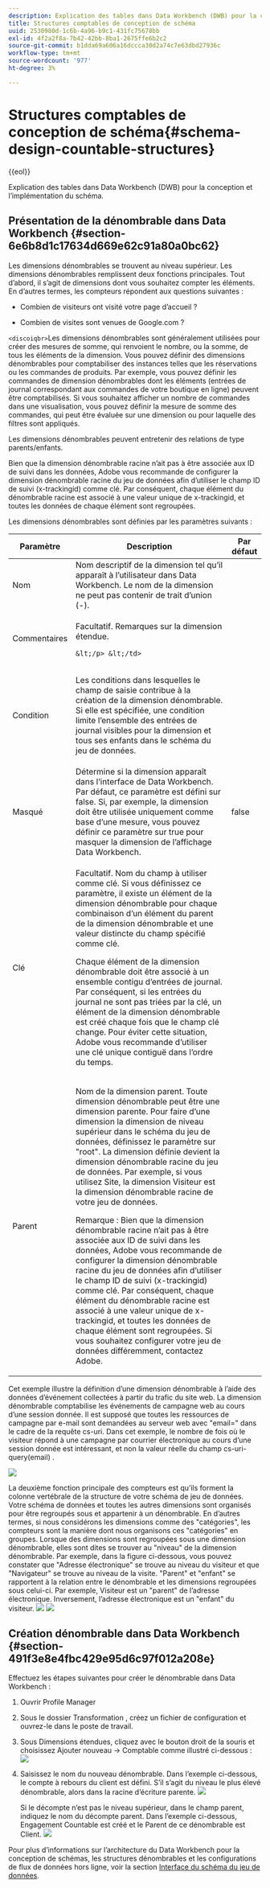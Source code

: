 ```yaml
---
description: Explication des tables dans Data Workbench (DWB) pour la conception et l’implémentation du schéma.
title: Structures comptables de conception de schéma
uuid: 2530980d-1c6b-4a96-b9c1-431fc75678bb
exl-id: 4f2a2f8a-7b42-42bb-8ba1-2675ffe6b2c2
source-git-commit: b1dda69a606a16dccca30d2a74c7e63dbd27936c
workflow-type: tm+mt
source-wordcount: '977'
ht-degree: 3%

---
```


# Structures comptables de conception de schéma{#schema-design-countable-structures}

{{eol}}

Explication des tables dans Data Workbench (DWB) pour la conception et l’implémentation du schéma.

## Présentation de la dénombrable dans Data Workbench {#section-6e6b8d1c17634d669e62c91a80a0bc62}

Les dimensions dénombrables se trouvent au niveau supérieur. Les dimensions dénombrables remplissent deux fonctions principales. Tout d’abord, il s’agit de dimensions dont vous souhaitez compter les éléments. En d’autres termes, les compteurs répondent aux questions suivantes :

* Combien de visiteurs ont visité votre page d’accueil ?

* Combien de visites sont venues de Google.com ?

`<discoiqbr>`Les dimensions dénombrables sont généralement utilisées pour créer des mesures de somme, qui renvoient le nombre, ou la somme, de tous les éléments de la dimension. Vous pouvez définir des dimensions dénombrables pour comptabiliser des instances telles que les réservations ou les commandes de produits. Par exemple, vous pouvez définir les commandes de dimension dénombrables dont les éléments (entrées de journal correspondant aux commandes de votre boutique en ligne) peuvent être comptabilisés. Si vous souhaitez afficher un nombre de commandes dans une visualisation, vous pouvez définir la mesure de somme des commandes, qui peut être évaluée sur une dimension ou pour laquelle des filtres sont appliqués.

Les dimensions dénombrables peuvent entretenir des relations de type parents/enfants.

Bien que la dimension dénombrable racine n’ait pas à être associée aux ID de suivi dans les données, Adobe vous recommande de configurer la dimension dénombrable racine du jeu de données afin d’utiliser le champ ID de suivi (x-trackingid) comme clé. Par conséquent, chaque élément du dénombrable racine est associé à une valeur unique de x-trackingid, et toutes les données de chaque élément sont regroupées.

Les dimensions dénombrables sont définies par les paramètres suivants :

<table id="table_5E00B72CFDD645368ADCC25AB9B5E53D"> 
 <thead> 
  <tr> 
   <th colname="col1" class="entry"> Paramètre </th> 
   <th colname="col2" class="entry"> Description </th> 
   <th colname="col3" class="entry"> Par défaut </th> 
  </tr>
 </thead>
 <tbody> 
  <tr> 
   <td colname="col1"> Nom </td> 
   <td colname="col2"> Nom descriptif de la dimension tel qu’il apparaît à l’utilisateur dans Data Workbench. Le nom de la dimension ne peut pas contenir de trait d’union (-). </td> 
   <td colname="col3"> </td> 
  </tr> 
  <tr> 
   <td colname="col1"> <p>Commentaires </p> </td> 
   <td colname="col2"> <p>Facultatif. Remarques sur la dimension étendue.

    &lt;/p> &lt;/td>
<td colname="col3"> </td> 
  </tr> 
  <tr> 
   <td colname="col1"> <p>Condition </p> </td> 
   <td colname="col2"> <p>Les conditions dans lesquelles le champ de saisie contribue à la création de la dimension dénombrable. Si elle est spécifiée, une condition limite l’ensemble des entrées de journal visibles pour la dimension et tous ses enfants dans le schéma du jeu de données. </p> </td> 
   <td colname="col3"> </td> 
  </tr> 
  <tr> 
   <td colname="col1"> Masqué </td> 
   <td colname="col2"> Détermine si la dimension apparaît dans l’interface de Data Workbench. Par défaut, ce paramètre est défini sur false. Si, par exemple, la dimension doit être utilisée uniquement comme base d’une mesure, vous pouvez définir ce paramètre sur true pour masquer la dimension de l’affichage Data Workbench. </td> 
   <td colname="col3"> false </td> 
  </tr> 
  <tr> 
   <td colname="col1"> Clé </td> 
   <td colname="col2"> <p>Facultatif. Nom du champ à utiliser comme clé. Si vous définissez ce paramètre, il existe un élément de la dimension dénombrable pour chaque combinaison d’un élément du parent de la dimension dénombrable et une valeur distincte du champ spécifié comme clé. </p> <p>Chaque élément de la dimension dénombrable doit être associé à un ensemble contigu d’entrées de journal. Par conséquent, si les entrées du journal ne sont pas triées par la clé, un élément de la dimension dénombrable est créé chaque fois que le champ clé change. Pour éviter cette situation, Adobe vous recommande d’utiliser une clé unique contiguë dans l’ordre du temps. </p> </td> 
   <td colname="col3"> </td> 
  </tr> 
  <tr> 
   <td colname="col1"> Parent </td> 
   <td colname="col2"> <p> Nom de la dimension parent. Toute dimension dénombrable peut être une dimension parente. Pour faire d’une dimension la dimension de niveau supérieur dans le schéma du jeu de données, définissez le paramètre sur "root". La dimension définie devient la dimension dénombrable racine du jeu de données. Par exemple, si vous utilisez Site, la dimension Visiteur est la dimension dénombrable racine de votre jeu de données. </p> <p>Remarque : Bien que la dimension dénombrable racine n’ait pas à être associée aux ID de suivi dans les données, Adobe vous recommande de configurer la dimension dénombrable racine du jeu de données afin d’utiliser le champ ID de suivi (x-trackingid) comme clé. Par conséquent, chaque élément du dénombrable racine est associé à une valeur unique de x-trackingid, et toutes les données de chaque élément sont regroupées. Si vous souhaitez configurer votre jeu de données différemment, contactez Adobe. </p> </td> 
   <td colname="col3"> </td> 
  </tr> 
 </tbody> 
</table>

Cet exemple illustre la définition d’une dimension dénombrable à l’aide des données d’événement collectées à partir du trafic du site web. La dimension dénombrable comptabilise les événements de campagne web au cours d’une session donnée. Il est supposé que toutes les ressources de campagne par e-mail sont demandées au serveur web avec &quot;email=&quot; dans le cadre de la requête cs-uri. Dans cet exemple, le nombre de fois où le visiteur répond à une campagne par courrier électronique au cours d’une session donnée est intéressant, et non la valeur réelle du champ cs-uri-query(email) .

![](assets/dwb_impl_arch_1.png)

La deuxième fonction principale des compteurs est qu’ils forment la colonne vertébrale de la structure de votre schéma de jeu de données. Votre schéma de données et toutes les autres dimensions sont organisés pour être regroupés sous et appartenir à un dénombrable. En d’autres termes, si nous considérons les dimensions comme des &quot;catégories&quot;, les compteurs sont la manière dont nous organisons ces &quot;catégories&quot; en groupes.
Lorsque des dimensions sont regroupées sous une dimension dénombrable, elles sont dites se trouver au &quot;niveau&quot; de la dimension dénombrable. Par exemple, dans la figure ci-dessous, vous pouvez constater que &quot;Adresse électronique&quot; se trouve au niveau du visiteur et que &quot;Navigateur&quot; se trouve au niveau de la visite. &quot;Parent&quot; et &quot;enfant&quot; se rapportent à la relation entre le dénombrable et les dimensions regroupées sous celui-ci. Par exemple, Visiteur est un &quot;parent&quot; de l’adresse électronique. Inversement, l’adresse électronique est un &quot;enfant&quot; du visiteur. ![](assets/dwb_impl_arch_2.png) ![](assets/dwb_impl_arch_3.png)

## Création dénombrable dans Data Workbench {#section-491f3e8e4fbc429e95d6c97f012a208e}

Effectuez les étapes suivantes pour créer le dénombrable dans Data Workbench :

1. Ouvrir Profile Manager
1. Sous le dossier Transformation , créez un fichier de configuration et ouvrez-le dans le poste de travail.
1. Sous Dimensions étendues, cliquez avec le bouton droit de la souris et choisissez Ajouter nouveau -> Comptable comme illustré ci-dessous : ![](assets/dwb_impl_arch_4.png)

1. Saisissez le nom du nouveau dénombrable. Dans l’exemple ci-dessous, le compte à rebours du client est défini. S’il s’agit du niveau le plus élevé dénombrable, alors dans la racine d’écriture parente. ![](assets/dwb_impl_arch_5.png)

   Si le décompte n’est pas le niveau supérieur, dans le champ parent, indiquez le nom du décompte parent. Dans l’exemple ci-dessous, Engagement Countable est créé et le Parent de ce dénombrable est Client. ![](assets/dwb_impl_arch_5.png)

Pour plus d’informations sur l’architecture du Data Workbench pour la conception de schémas, les structures dénombrables et les configurations de flux de données hors ligne, voir la section [Interface du schéma du jeu de données](https://experienceleague.adobe.com/docs/data-workbench/using/client/admin-ui/c-dtst-sch-intrf.html).
